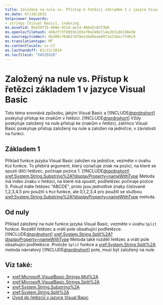```yaml
---
title: Založený na nule vs. Přístup k řetězci základem 1 v jazyce Visual Basic
ms.date: 07/20/2015
helpviewer_keywords:
- strings [Visual Basic], indexing
ms.assetid: 0ed39f35-d68e-421d-ae14-460a5c0373b8
ms.openlocfilehash: d4b2f73f8955b103e70e240e714e2b31d6198438
ms.sourcegitcommit: 6b308cf6d627d78ee36dbbae8972a310ac7fd6c8
ms.translationtype: MT
ms.contentlocale: cs-CZ
ms.lasthandoff: 01/23/2019
ms.locfileid: "54535528"
---
```

# <a name="zero-based-vs-one-based-string-access-in-visual-basic"></a>Založený na nule vs. Přístup k řetězci základem 1 v jazyce Visual Basic
Toto téma srovnává způsobu, jakým Visual Basic a [!INCLUDE[dnprdnshort](~/includes/dnprdnshort-md.md)] poskytují přístup ke znakům v řetězci. [!INCLUDE[dnprdnshort](~/includes/dnprdnshort-md.md)] Vždy poskytuje založený na nule přístup ke znakům v řetězci, zatímco Visual Basic poskytuje přístup založený na nule a založen na jedničce, v závislosti na funkci.  
  
## <a name="one-based"></a>Základem 1  
 Příklad funkce jazyka Visual Basic založen na jedničce, vezměte v úvahu `Mid` funkce. To přebírá argument, který označuje znak na pozici, na které se spustí dílčí řetězec, počínaje pozice 1. [!INCLUDE[dnprdnshort](~/includes/dnprdnshort-md.md)] <xref:System.String.Substring%2A?displayProperty=nameWithType> Metoda má index znaku v řetězci, na které má spustit, podřetězec počínaje pozice 0. Pokud máte řetězec "ABCDE", proto jsou jednotlivé znaky číslované 1,2,3,4,5 pro použití s `Mid` funkce, ale 0,1,2,3,4 pro použití se službou <xref:System.String.Substring%2A?displayProperty=nameWithType> metoda.  
  
## <a name="zero-based"></a>Od nuly  
 Příklad založený na nule funkce jazyka Visual Basic, vezměte v úvahu `Split` funkce. Rozdělí řetězec a vrátí pole obsahující podřetězce. [!INCLUDE[dnprdnshort](~/includes/dnprdnshort-md.md)] <xref:System.String.Split%2A?displayProperty=nameWithType> Metoda také rozdělí řetězec a vrátí pole obsahující podřetězce. Protože `Split` funkce a <xref:System.String.Split%2A> metoda návratový [!INCLUDE[dnprdnshort](~/includes/dnprdnshort-md.md)] pole, musí být založený na nule.  
  
## <a name="see-also"></a>Viz také:
- <xref:Microsoft.VisualBasic.Strings.Mid%2A>
- <xref:Microsoft.VisualBasic.Strings.Split%2A>
- <xref:System.String.Substring%2A>
- <xref:System.String.Split%2A>
- [Úvod do řetězců v jazyce Visual Basic](../../../../visual-basic/programming-guide/language-features/strings/introduction-to-strings.md)
